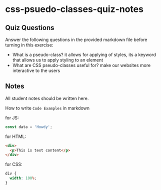 # css-psuedo-classes-quiz-notes

## Quiz Questions

Answer the following questions in the provided markdown file before turning in this exercise:

- What is a pseudo-class?
  it allows for applying of styles, its a keyword that allows us to apply styling to an element
- What are CSS pseudo-classes useful for?
  make our websites more interactive to the users

## Notes

All student notes should be written here.

How to write `Code Examples` in markdown

for JS:

```javascript
const data = 'Howdy';
```

for HTML:

```html
<div>
  <p>This is text content</p>
</div>
```

for CSS:

```css
div {
  width: 100%;
}
```
